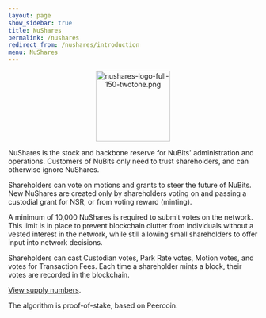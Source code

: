 ```yaml
---
layout: page
show_sidebar: true
title: NuShares
permalink: /nushares
redirect_from: /nushares/introduction
menu: NuShares
---
```

<center><img src="{{ site.url }}{{ site.baseurl }}/assets/nushares-logo-full-150-twotone.png" width="150" height="143" alt="nushares-logo-full-150-twotone.png" /></center>

NuShares is the stock and backbone reserve for NuBits' administration and operations. Customers of NuBits only need to trust shareholders, and can otherwise ignore NuShares.

Shareholders can vote on motions and grants to steer the future of NuBits. New NuShares are created only by shareholders voting on and passing a custodial grant for NSR, or from voting reward (minting).

A minimum of 10,000 NuShares is required to submit votes on the network. This limit is in place to prevent blockchain clutter from individuals without a vested interest in the network, while still allowing small shareholders to offer input into network decisions.

Shareholders can cast Custodian votes, Park Rate votes, Motion votes, and votes for Transaction Fees. Each time a shareholder mints a block, their votes are recorded in the blockchain.

[View supply numbers](https://discuss.nubits.com/t/supply-reserves-and-equilibrium-nsr-buybacks-sales-status/3347/565).

The algorithm is proof-of-stake, based on Peercoin.
